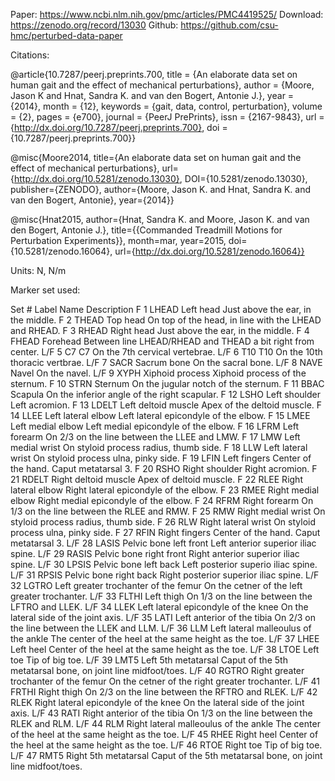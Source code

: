 Paper: https://www.ncbi.nlm.nih.gov/pmc/articles/PMC4419525/
Download: https://zenodo.org/record/13030
Github: https://github.com/csu-hmc/perturbed-data-paper

Citations:

@article{10.7287/peerj.preprints.700,
title = {An elaborate data set on human gait and the effect of mechanical perturbations},
author = {Moore, Jason K and Hnat, Sandra K. and van den Bogert, Antonie J.},
year = {2014},
month = {12},
keywords = {gait, data, control, perturbation},
volume = {2},
pages = {e700},
journal = {PeerJ PrePrints},
issn = {2167-9843},
url = {http://dx.doi.org/10.7287/peerj.preprints.700},
doi = {10.7287/peerj.preprints.700}}

@misc{Moore2014,
title={An elaborate data set on human gait and the effect of mechanical perturbations},
url={http://dx.doi.org/10.5281/zenodo.13030},
DOI={10.5281/zenodo.13030},
publisher={ZENODO},
author={Moore, Jason K. and Hnat, Sandra K. and van den Bogert, Antonie},
year={2014}}

@misc{Hnat2015,
author={Hnat, Sandra K. and Moore, Jason K. and van den Bogert, Antonie J.},
title={{Commanded Treadmill Motions for Perturbation Experiments}},
month=mar,
year=2015,
doi={10.5281/zenodo.16064},
url={http://dx.doi.org/10.5281/zenodo.16064}}

Units: N, N/m

Marker set used:

Set # Label Name Description
F 1 LHEAD Left head Just above the ear, in the middle.
F 2 THEAD Top head On top of the head, in line with the LHEAD and RHEAD.
F 3 RHEAD Right head Just above the ear, in the middle.
F 4 FHEAD Forehead Between line LHEAD/RHEAD and THEAD a bit right from center.
L/F 5 C7 C7 On the 7th cervical vertebrae.
L/F 6 T10 T10 On the 10th thoracic vertbrae.
L/F 7 SACR Sacrum bone On the sacral bone.
L/F 8 NAVE Navel On the navel.
L/F 9 XYPH Xiphoid process Xiphoid process of the sternum.
F 10 STRN Sternum On the jugular notch of the sternum.
F 11 BBAC Scapula On the inferior angle of the right scapular.
F 12 LSHO Left shoulder Left acromion.
F 13 LDELT Left deltoid muscle Apex of the deltoid muscle.
F 14 LLEE Left lateral elbow Left lateral epicondyle of the elbow.
F 15 LMEE Left medial elbow Left medial epicondyle of the elbow.
F 16 LFRM Left forearm On 2/3 on the line between the LLEE and LMW.
F 17 LMW Left medial wrist On styloid process radius, thumb side.
F 18 LLW Left lateral wrist On styloid process ulna, pinky side.
F 19 LFIN Left fingers Center of the hand. Caput metatarsal 3.
F 20 RSHO Right shoulder Right acromion.
F 21 RDELT Right deltoid muscle Apex of deltoid muscle.
F 22 RLEE Right lateral elbow Right lateral epicondyle of the elbow.
F 23 RMEE Right medial elbow Right medial epicondyle of the elbow.
F 24 RFRM Right forearm On 1/3 on the line between the RLEE and RMW.
F 25 RMW Right medial wrist On styloid process radius, thumb side.
F 26 RLW Right lateral wrist On styloid process ulna, pinky side.
F 27 RFIN Right fingers Center of the hand. Caput metatarsal 3.
L/F 28 LASIS Pelvic bone left front Left anterior superior iliac spine.
L/F 29 RASIS Pelvic bone right front Right anterior superior iliac spine.
L/F 30 LPSIS Pelvic bone left back Left posterior superio iliac spine.
L/F 31 RPSIS Pelvic bone right back Right posterior superior iliac spine.
L/F 32 LGTRO Left greater trochanter of the femur On the cetner of the left greater trochanter.
L/F 33 FLTHI Left thigh On 1/3 on the line between the LFTRO and LLEK.
L/F 34 LLEK Left lateral epicondyle of the knee On the lateral side of the joint axis.
L/F 35 LATI Left anterior of the tibia On 2/3 on the line between the LLEK and LLM.
L/F 36 LLM Left lateral malleoulus of the ankle The center of the heel at the same height as the toe.
L/F 37 LHEE Left heel Center of the heel at the same height as the toe.
L/F 38 LTOE Left toe Tip of big toe.
L/F 39 LMT5 Left 5th metatarsal Caput of the 5th metatarsal bone, on joint line midfoot/toes.
L/F 40 RGTRO Right greater trochanter of the femur On the cetner of the right greater trochanter.
L/F 41 FRTHI Right thigh On 2/3 on the line between the RFTRO and RLEK.
L/F 42 RLEK Right lateral epicondyle of the knee On the lateral side of the joint axis.
L/F 43 RATI Right anterior of the tibia On 1/3 on the line between the RLEK and RLM.
L/F 44 RLM Right lateral malleoulus of the ankle The center of the heel at the same height as the toe.
L/F 45 RHEE Right heel Center of the heel at the same height as the toe.
L/F 46 RTOE Right toe Tip of big toe.
L/F 47 RMT5 Right 5th metatarsal Caput of the 5th metatarsal bone, on joint line midfoot/toes.
